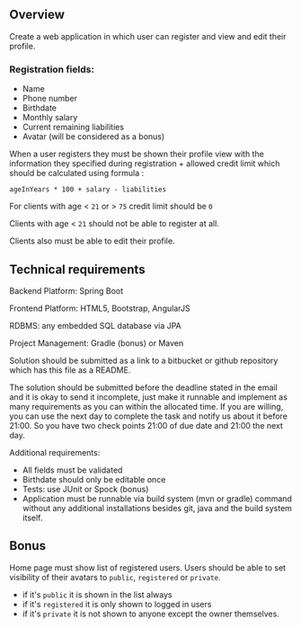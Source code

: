 ## Overview

Create a web application in which user can register and view and edit their profile.

### Registration fields:

* Name
* Phone number
* Birthdate
* Monthly salary
* Current remaining liabilities
* Avatar (will be considered as a bonus)

When a user registers they must be shown their profile view with the information they specified during registration + allowed credit limit which should be calculated using formula :

    ageInYears * 100 + salary - liabilities

For clients with age < `21` or > `75` credit limit should be `0`

Clients with age < `21` should not be able to register at all.

Clients also must be able to edit their profile.

## Technical requirements

Backend Platform: Spring Boot

Frontend Platform: HTML5, Bootstrap, AngularJS

RDBMS: any embedded SQL database via JPA

Project Management: Gradle (bonus) or Maven

Solution should be submitted as a link to a bitbucket or github repository which has this file as a README.

The solution should be submitted before the deadline stated in the email and it is okay to send it incomplete, just make it runnable and implement as many requirements as you can within the allocated time. If you are willing, you can use the next day to complete the task and notify us about it before 21:00. So you have two check points 21:00 of due date and 21:00 the next day.

Additional requirements:

* All fields must be validated
* Birthdate should only be editable once
* Tests: use JUnit or Spock (bonus)
* Application must be runnable via build system (mvn or gradle) command without any additional installations besides git, java and the build system itself.

## Bonus

Home page must show list of registered users. Users should be able to set visibility of their avatars to `public`, `registered` or `private`.

* if it's `public` it is shown in the list always
* if it's `registered` it is only shown to logged in users
* if it's `private` it is not shown to anyone except the owner themselves.
